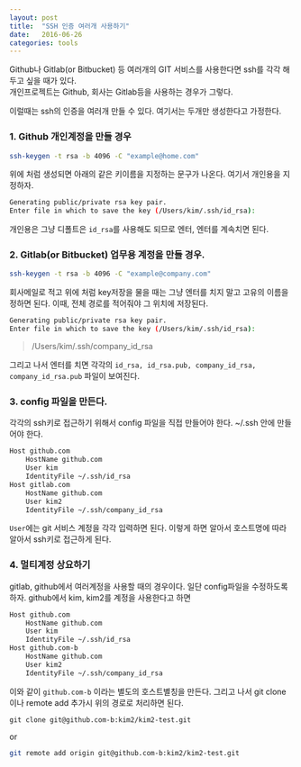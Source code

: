 ```yaml
---
layout: post
title:  "SSH 인증 여러개 사용하기"
date:   2016-06-26
categories: tools
---
```


Github나 Gitlab(or Bitbucket) 등 여러개의 GIT 서비스를 사용한다면 ssh를 각각 해두고 싶을 때가 있다.  
개인프로젝트는 Github, 회사는 Gitlab등을 사용하는 경우가 그렇다.

이럴때는 ssh의 인증을 여러개 만들 수 있다. 여기서는 두개만 생성한다고 가정한다.

### 1. Github 개인계정을 만들 경우

```bash
ssh-keygen -t rsa -b 4096 -C "example@home.com"
```

위에 처럼 생성되면 아래의 같은 키이름을 지정하는 문구가 나온다. 여기서 개인용을 지정하자.

```bash
Generating public/private rsa key pair.
Enter file in which to save the key (/Users/kim/.ssh/id_rsa):
```

개인용은 그냥 디폴트은 `id_rsa`를 사용해도 되므로 엔터, 엔터를 계속치면 된다.

### 2. Gitlab(or Bitbucket) 업무용 계정을 만들 경우.

```bash
ssh-keygen -t rsa -b 4096 -C "example@company.com"
```

회사메일로 적고 위에 처럼 key저장을 물을 때는 그냥 엔터를 치지 말고 고유의 이름을 정하면 된다.
이때, 전체 경로를 적어줘야 그 위치에 저장된다.

```bash
Generating public/private rsa key pair.
Enter file in which to save the key (/Users/kim/.ssh/id_rsa):
```

> /Users/kim/.ssh/company_id_rsa

그리고 나서 엔터를 치면 각각의 `id_rsa, id_rsa.pub, company_id_rsa, company_id_rsa.pub` 파일이 보여진다.

### 3. config 파일을 만든다.

각각의 ssh키로 접근하기 위해서 config 파일을 직접 만들어야 한다. ~/.ssh 안에 만들어야 한다.

```bash
Host github.com
	HostName github.com
	User kim
	IdentityFile ~/.ssh/id_rsa
Host gitlab.com
	HostName github.com
	User kim2
	IdentityFile ~/.ssh/company_id_rsa
```

`User`에는 git 서비스 계정을 각각 입력하면 된다.
이렇게 하면 알아서 호스트명에 따라 알아서 ssh키로 접근하게 된다.



### 4. 멀티계정 상요하기 

gitlab, github에서 여러계정을 사용할 때의 경우이다.
일단 config파일을 수정하도록 하자.
github에서 kim, kim2를 계정을 사용한다고 하면 

```bash
Host github.com
	HostName github.com
	User kim
	IdentityFile ~/.ssh/id_rsa
Host github.com-b
	HostName github.com
	User kim2
	IdentityFile ~/.ssh/company_id_rsa
```

이와 같이 `github.com-b` 이라는 별도의 호스트별칭을 만든다.
그리고 나서 git clone이나 remote add 추가시 위의 경로로 처리하면 된다. 

```base 
git clone git@github.com-b:kim2/kim2-test.git
```
or 

```bash 
git remote add origin git@github.com-b:kim2/kim2-test.git
```